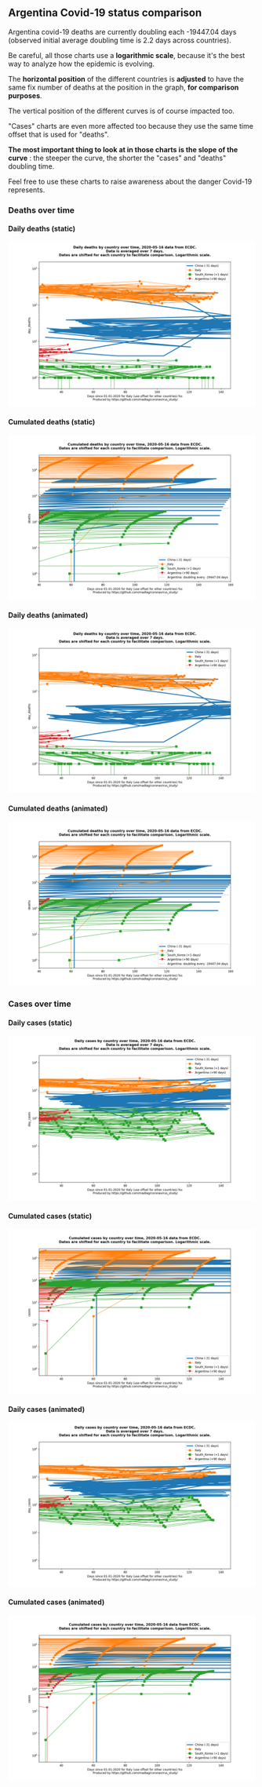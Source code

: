 ## Argentina Covid-19 status comparison 

Argentina covid-19 deaths are currently doubling each -19447.04 days (observed initial average doubling time is 2.2 days across countries).



Be careful, all those charts use a **logarithmic scale**, because it's the best way to analyze how the epidemic is evolving.
 
The **horizontal position** of the different countries is **adjusted** to have the same fix number of deaths at the position in the graph, **for comparison purposes**.

The vertical position of the different curves is of course impacted too.

"Cases" charts are even more affected too because they use the same time offset that is used for "deaths".

**The most important thing to look at in those charts is the slope of the curve** : the steeper the curve, the shorter the "cases" and "deaths" doubling time.

Feel free to use these charts to raise awareness about the danger Covid-19 represents. 


 
### Deaths over time
 
#### Daily deaths (static)
![Argentina covid-19 daily deaths static chart](https://raw.githubusercontent.com/madlag/coronavirus_study/master/notebooks/graphs/2020-05-16/countries/Argentina/2020-05-16_Argentina_day_deaths.png "Argentina covid-19 day_deaths static chart")   
 
#### Cumulated deaths (static)
![Argentina covid-19 cumulated deaths static chart](https://raw.githubusercontent.com/madlag/coronavirus_study/master/notebooks/graphs/2020-05-16/countries/Argentina/2020-05-16_Argentina_deaths.png "Argentina covid-19 deaths static chart")   
 
#### Daily deaths (animated)
![Argentina covid-19 daily deaths animated chart](https://raw.githubusercontent.com/madlag/coronavirus_study/master/notebooks/graphs/2020-05-16/countries/Argentina/2020-05-16_Argentina_day_deaths.gif "Argentina covid-19 day_deaths animated chart")   
 
#### Cumulated deaths (animated)
![Argentina covid-19 cumulated deaths animated chart](https://raw.githubusercontent.com/madlag/coronavirus_study/master/notebooks/graphs/2020-05-16/countries/Argentina/2020-05-16_Argentina_deaths.gif "Argentina covid-19 deaths animated chart")   

 
### Cases over time
 
#### Daily cases (static)
![Argentina covid-19 daily cases static chart](https://raw.githubusercontent.com/madlag/coronavirus_study/master/notebooks/graphs/2020-05-16/countries/Argentina/2020-05-16_Argentina_day_cases.png "Argentina covid-19 day_cases static chart")   
 
#### Cumulated cases (static)
![Argentina covid-19 cumulated cases static chart](https://raw.githubusercontent.com/madlag/coronavirus_study/master/notebooks/graphs/2020-05-16/countries/Argentina/2020-05-16_Argentina_cases.png "Argentina covid-19 cases static chart")   
 
#### Daily cases (animated)
![Argentina covid-19 daily cases animated chart](https://raw.githubusercontent.com/madlag/coronavirus_study/master/notebooks/graphs/2020-05-16/countries/Argentina/2020-05-16_Argentina_day_cases.gif "Argentina covid-19 day_cases animated chart")   
 
#### Cumulated cases (animated)
![Argentina covid-19 cumulated cases animated chart](https://raw.githubusercontent.com/madlag/coronavirus_study/master/notebooks/graphs/2020-05-16/countries/Argentina/2020-05-16_Argentina_cases.gif "Argentina covid-19 cases animated chart")   

